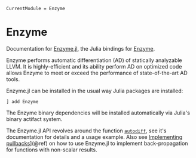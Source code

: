 ```@meta
CurrentModule = Enzyme
```

# Enzyme

Documentation for [Enzyme.jl](https://github.com/wsmoses/Enzyme.jl), the Julia bindings for [Enzyme](https://github.com/wsmoses/enzyme).

Enzyme performs automatic differentiation (AD) of statically analyzable LLVM. It is highly-efficient and its ability perform AD on optimized code allows Enzyme to meet or exceed the performance of state-of-the-art AD tools.

Enzyme.jl can be installed in the usual way Julia packages are installed:

```
] add Enzyme
```

The Enzyme binary dependencies will be installed automatically via Julia's binary actifact system.

The Enzyme.jl API revolves around the function [`autodiff`](@ref), see it's documentation for details and a usage example. Also see [Implementing pullbacks](@ref)](@ref) on how to use Enzyme.jl to implement back-propagation for functions with non-scalar results.
